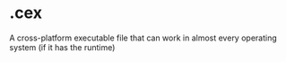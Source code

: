 # .cex
A cross-platform executable file that can work in almost every operating system (if it has the runtime)
